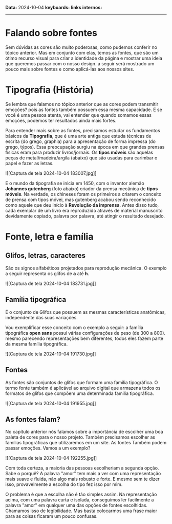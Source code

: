 
**Data:** 2024-10-04
**keyboards:** 
**links internos:** 
___

# Falando sobre fontes

Sem dúvidas as cores são muito poderosas,
como pudemos conferir no tópico anterior.
Mas em conjunto com elas, temos as fontes, 
que são um ótimo recurso visual para criar a
identidade da página e mostrar uma ideia que 
queremos passar com o nosso design. a seguir
será mostrado um pouco mais sobre fontes e
como aplicá-las aos nossos sites.



# Tipografia (História)

Se lembra que falamos no tópico anterior que as cores podem transmitir emoções? pois as fontes também possuem essa mesma capacidade. E se você é uma pessoa atenta, vai entender que quando somamos essas emoções, podemos ter resultados ainda mais fortes.

Para entender mais sobre as fontes, precisamos estudar os fundamentos básicos da **Tipografia**, que é uma arte antiga que estuda técnicas de escrita (do grego, graphia) para a apresentação de forma impressa (do grego, týpos).
Essa preocupação surgiu na época em que grandes prensas físicas eram para produzir livros/jornais. Os **tipos móveis** são aquelas peças de metal/madeira/argila (abaixo) que são usadas para carimbar o papel  e fazer as letras.

![[Captura de tela 2024-10-04 183007.jpg]]

E o mundo da tipografia se inicia em 1450, com o inventor alemão **Johannes gutenberg** (foto abaixo) criador da prensa mecânica de **tipos móveis**. Na verdade, os chineses foram os primeiros a criarem o conceito de prensa com tipos móvei, mas gutenberg acabou sendo reconhecido como aquele que deu início à **Revolução da imprensa**.
Antes disso tudo, cada exemplar de um livro era reproduzido através de material manuscrito devidamente copiado, palavra por palavra, até atingir o resultado desejado.


# Fonte, letra e família

## Glifos, letras, caracteres

São os signos alfabéticos projetados para reprodução mecânica. O exemplo a seguir representa os glifos de **a** até **h**.

![[Captura de tela 2024-10-04 183731.jpg]]

## Família tipográfica

É o conjunto de Glifos que possuem as mesmas características anatômicas, independente das suas variações.

Vou exemplificar esse conceito com o exemplo a seguir: a família tipográfica **open sans** possui várias configurações de peso (de 300 a 800). mesmo parecendo representações bem diferentes, todos eles fazem parte da mesma família tipográfica.

![[Captura de tela 2024-10-04 191730.jpg]]


## Fontes

As fontes são conjuntos de glifos que formam uma familia tipográfica.
O termo fonte também é aplicável ao arquivo digital que armazena todos os formatos de glifos que compõem uma determinada familia tipográfica.

![[Captura de tela 2024-10-04 191955.jpg]]


## As fontes falam?

No capítulo anterior nós falamos sobre a importância de escolher uma boa paleta de cores para o nosso projeto. Também precisamos escolher as famílias tipográficas que utilizaremos em um site.
As fontes Também podem passar emoções.
Vamos a um exemplo?

![[Captura de tela 2024-10-04 192255.jpg]]

Com toda certeza, a maioria das pessoas escolheriam a segunda opção. Sabe o porquê? A palavra "amor" tem mais a ver com uma representação mais suave e fluida, não algo mais robusto e forte. E mesmo sem te dizer isso, provavelmente a escolha do tipo fez isso por mim.

O problema é que a escolha não é tão simples assim. Na representação acima, com uma palavra curta e isolada, conseguimos ler facilmente a palavra "amor" em qualquer uma das opções de fontes escolhidas. Chamamos isso de legibilidade. Mas basta colocarmos uma frase maior para as coisas ficaram um pouco confusas.

